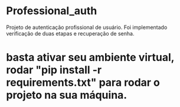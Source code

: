 # Professional_auth
Projeto de autenticação profissional de usuário. Foi implementado verificação de duas etapas e recuperação de senha.

#  basta ativar seu ambiente virtual, rodar "pip install -r requirements.txt" para rodar o projeto na sua máquina.
